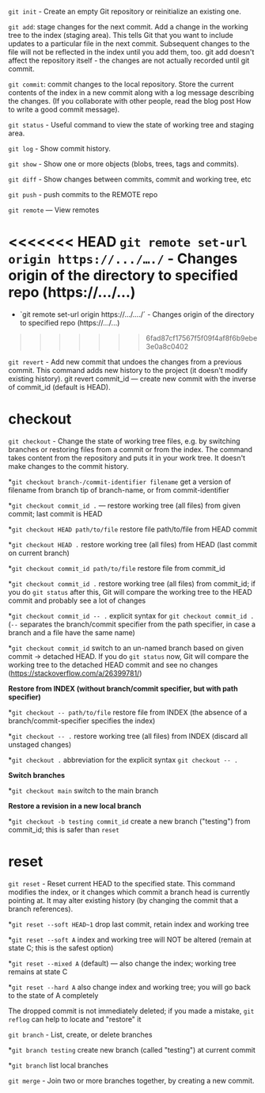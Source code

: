 `git init` - Create an empty Git repository or reinitialize an existing one.

`git add`: stage changes for the next commit. Add a change in the working tree to the index (staging area). This tells Git that you want to include updates to a particular file in the next commit. Subsequent changes to the file will not be reflected in the index until you add them, too. git add doesn't affect the repository itself - the changes are not actually recorded until git commit.

`git commit`: commit changes to the local repository. Store the current contents of the index in a new commit along with a log message describing the changes. (If you collaborate with other people, read the blog post How to write a good commit message).

`git status` - Useful command to view the state of working tree and staging area.

`git log` - Show commit history.

`git show` - Show one or more objects (blobs, trees, tags and commits).

`git diff` - Show changes between commits, commit and working tree, etc 

`git push` - push commits to the REMOTE repo

`git remote` — View remotes

<<<<<<< HEAD
`git remote set-url origin https://.../…./` - Changes origin of the directory to specified repo (https://.../...)
=======
* `git remote set-url origin https://.../…./´ - Changes origin of the directory to specified repo (https://.../...)
>>>>>>> 6fad87cf17567f5f09f4af8f6b9ebe3e0a8c0402

`git revert` - Add new commit that undoes the changes from a previous commit. This command adds new history to the project (it doesn't modify existing history).
	git revert commit_id — create new commit with the inverse of commit_id (default is HEAD).

# checkout #

`git checkout` - Change the state of working tree files, e.g. by switching branches or restoring files from a commit or from the index. The command takes content from the repository and puts it in your work tree. It doesn't make changes to the commit history.


*`git checkout branch-/commit-identifier filename` get a version of filename from branch tip of branch-name, or from commit-identifier

*`git checkout commit_id .` — restore working tree (all files) from given commit; last commit is HEAD

*`git checkout HEAD path/to/file` restore file path/to/file from HEAD commit

*`git checkout HEAD .` restore working tree (all files) from HEAD (last commit on current branch)

*`git checkout commit_id path/to/file` restore file from commit_id

*`git checkout commit_id .` restore working tree (all files) from commit_id; if you do `git status` after this, Git will compare the working tree to the HEAD commit and probably see a lot of changes

*`git checkout commit_id -- .` explicit syntax for `git checkout commit_id .` (`--` separates the branch/commit specifier from the path specifier, in case a branch and a file have the same name)

*`git checkout commit_id` switch to an un-named branch based on given commit → detached HEAD. If you do `git status` now, Git will compare the working tree to the detached HEAD commit and see no changes (https://stackoverflow.com/a/26399781/)


**Restore from INDEX (without branch/commit specifier, but with path specifier)**

*`git checkout -- path/to/file` restore file from INDEX (the absence of a branch/commit-specifier specifies the index)

*`git checkout -- .` restore working tree (all files) from INDEX (discard all unstaged changes)

*`git checkout .` abbreviation for the explicit syntax `git checkout -- .`


**Switch branches**

*`git checkout main` switch to the main branch


**Restore a revision in a new local branch**

*`git checkout -b testing commit_id` create a new branch ("testing") from commit_id; this is safer than `reset`

# reset #

`git reset` - Reset current HEAD to the specified state. This command modifies the index, or it changes which commit a branch head is currently pointing at. It may alter existing history (by changing the commit that a branch references).


*`git reset --soft HEAD~1` drop last commit, retain index and working tree	

*`git reset --soft A` index and working tree will NOT be altered (remain at state C; this is the safest option)

*`git reset --mixed A` (default) — also change the index; working tree remains at state C

*`git reset --hard A` also change index and working tree; you will go back to the state of A completely

The dropped commit is not immediately deleted; if you made a mistake, `git reflog` can help to locate and "restore" it


`git branch` - List, create, or delete branches

*`git branch testing` create new branch (called "testing") at current commit

*`git branch` list local branches

`git merge` - Join two or more branches together, by creating a new commit. 


